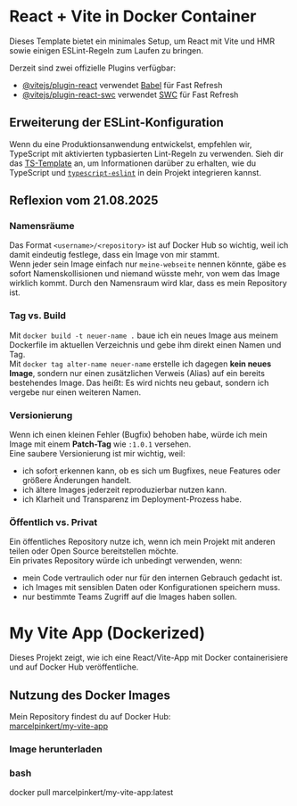 # React + Vite in Docker Container

Dieses Template bietet ein minimales Setup, um React mit Vite und HMR sowie einigen ESLint-Regeln zum Laufen zu bringen.

Derzeit sind zwei offizielle Plugins verfügbar:

- [@vitejs/plugin-react](https://github.com/vitejs/vite-plugin-react/blob/main/packages/plugin-react) verwendet [Babel](https://babeljs.io/) für Fast Refresh
- [@vitejs/plugin-react-swc](https://github.com/vitejs/vite-plugin-react/blob/main/packages/plugin-react-swc) verwendet [SWC](https://swc.rs/) für Fast Refresh

## Erweiterung der ESLint-Konfiguration

Wenn du eine Produktionsanwendung entwickelst, empfehlen wir, TypeScript mit aktivierten typbasierten Lint-Regeln zu verwenden. Sieh dir das [TS-Template](https://github.com/vitejs/vite/tree/main/packages/create-vite/template-react-ts) an, um Informationen darüber zu erhalten, wie du TypeScript und [`typescript-eslint`](https://typescript-eslint.io) in dein Projekt integrieren kannst.



## Reflexion vom 21.08.2025

### Namensräume
Das Format `<username>/<repository>` ist auf Docker Hub so wichtig, weil ich damit eindeutig festlege, dass ein Image von mir stammt.  
Wenn jeder sein Image einfach nur `meine-webseite` nennen könnte, gäbe es sofort Namenskollisionen und niemand wüsste mehr, von wem das Image wirklich kommt. Durch den Namensraum wird klar, dass es mein Repository ist.

### Tag vs. Build
Mit `docker build -t neuer-name .` baue ich ein neues Image aus meinem Dockerfile im aktuellen Verzeichnis und gebe ihm direkt einen Namen und Tag.  
Mit `docker tag alter-name neuer-name` erstelle ich dagegen **kein neues Image**, sondern nur einen zusätzlichen Verweis (Alias) auf ein bereits bestehendes Image. Das heißt: Es wird nichts neu gebaut, sondern ich vergebe nur einen weiteren Namen.

### Versionierung
Wenn ich einen kleinen Fehler (Bugfix) behoben habe, würde ich mein Image mit einem **Patch-Tag** wie `:1.0.1` versehen.  
Eine saubere Versionierung ist mir wichtig, weil:
- ich sofort erkennen kann, ob es sich um Bugfixes, neue Features oder größere Änderungen handelt.  
- ich ältere Images jederzeit reproduzierbar nutzen kann.  
- ich Klarheit und Transparenz im Deployment-Prozess habe.  

### Öffentlich vs. Privat
Ein öffentliches Repository nutze ich, wenn ich mein Projekt mit anderen teilen oder Open Source bereitstellen möchte.  
Ein privates Repository würde ich unbedingt verwenden, wenn:
- mein Code vertraulich oder nur für den internen Gebrauch gedacht ist.  
- ich Images mit sensiblen Daten oder Konfigurationen speichern muss.  
- nur bestimmte Teams Zugriff auf die Images haben sollen.  

# My Vite App (Dockerized)

Dieses Projekt zeigt, wie ich eine React/Vite-App mit Docker containerisiere und auf Docker Hub veröffentliche.

## Nutzung des Docker Images

Mein Repository findest du auf Docker Hub:  
[marcelpinkert/my-vite-app](https://hub.docker.com/r/marcelpinkert/my-vite-app)

### Image herunterladen
### bash 
docker pull marcelpinkert/my-vite-app:latest


